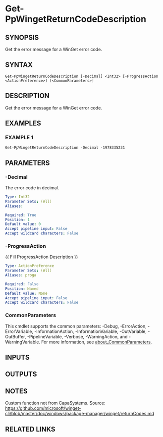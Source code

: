 # Get-PpWingetReturnCodeDescription

## SYNOPSIS
Get the error message for a WinGet error code.

## SYNTAX

```
Get-PpWingetReturnCodeDescription [-Decimal] <Int32> [-ProgressAction <ActionPreference>] [<CommonParameters>]
```

## DESCRIPTION
Get the error message for a WinGet error code.

## EXAMPLES

### EXAMPLE 1
```
Get-PpWingetReturnCodeDescription -Decimal -1978335231
```

## PARAMETERS

### -Decimal
The error code in decimal.

```yaml
Type: Int32
Parameter Sets: (All)
Aliases:

Required: True
Position: 1
Default value: 0
Accept pipeline input: False
Accept wildcard characters: False
```

### -ProgressAction
{{ Fill ProgressAction Description }}

```yaml
Type: ActionPreference
Parameter Sets: (All)
Aliases: proga

Required: False
Position: Named
Default value: None
Accept pipeline input: False
Accept wildcard characters: False
```

### CommonParameters
This cmdlet supports the common parameters: -Debug, -ErrorAction, -ErrorVariable, -InformationAction, -InformationVariable, -OutVariable, -OutBuffer, -PipelineVariable, -Verbose, -WarningAction, and -WarningVariable. For more information, see [about_CommonParameters](http://go.microsoft.com/fwlink/?LinkID=113216).

## INPUTS

## OUTPUTS

## NOTES
Custom function not from CapaSystems.
Source: https://github.com/microsoft/winget-cli/blob/master/doc/windows/package-manager/winget/returnCodes.md

## RELATED LINKS
